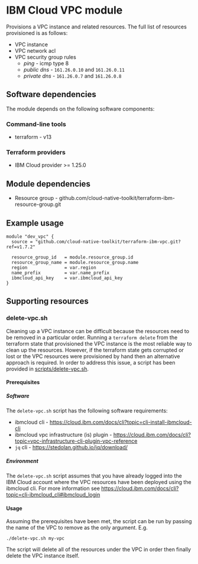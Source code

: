 # IBM Cloud VPC module

Provisions a VPC instance and related resources. The full list of resources provisioned is as follows:

- VPC instance
- VPC network acl
- VPC security group rules
  - *ping* - icmp type 8
  - *public dns* - `161.26.0.10` and `161.26.0.11`
  - *private dns* - `161.26.0.7` and `161.26.0.8`

## Software dependencies

The module depends on the following software components:

### Command-line tools

- terraform - v13

### Terraform providers

- IBM Cloud provider >= 1.25.0

## Module dependencies

- Resource group - github.com/cloud-native-toolkit/terraform-ibm-resource-group.git

## Example usage

```hcl-terraform
module "dev_vpc" {
  source = "github.com/cloud-native-toolkit/terraform-ibm-vpc.git?ref=v1.7.2"
  
  resource_group_id   = module.resource_group.id
  resource_group_name = module.resource_group.name
  region              = var.region
  name_prefix         = var.name_prefix
  ibmcloud_api_key    = var.ibmcloud_api_key
}
```

## Supporting resources

### delete-vpc.sh

Cleaning up a VPC instance can be difficult because the resources need to be removed in a particular order. Running a `terraform delete` from the terraform state that provisioned the VPC instance is the most reliable way to clean up the resources. However, if the terraform state gets corrupted or lost or the VPC resources were provisioned by hand then an alternative approach is required. In order to address this issue, a script has been provided in [scripts/delete-vpc.sh](./scripts/delete-vpc.sh).

#### Prerequisites

##### Software

The `delete-vpc.sh` script has the following software requirements:

- ibmcloud cli - https://cloud.ibm.com/docs/cli?topic=cli-install-ibmcloud-cli
- ibmcloud vpc infrastructure (is) plugin - https://cloud.ibm.com/docs/cli?topic=vpc-infrastructure-cli-plugin-vpc-reference
- `jq` cli - https://stedolan.github.io/jq/download/

##### Environment

The `delete-vpc.sh` script assumes that you have already logged into the IBM Cloud account where the VPC resources have been deployed using the ibmcloud cli. For more information see https://cloud.ibm.com/docs/cli?topic=cli-ibmcloud_cli#ibmcloud_login

#### Usage

Assuming the prerequisites have been met, the script can be run by passing the name of the VPC to remove as the only argument. E.g. 

```shell
./delete-vpc.sh my-vpc
```

The script will delete all of the resources under the VPC in order then finally delete the VPC instance itself.
